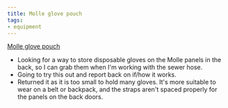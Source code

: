 ```yaml
---
title: Molle glove pouch
tags:
- equipment
---
```

[Molle glove pouch](https://www.amazon.com/dp/B00865O7W8/ref=nosim?tag=ffwf0f-20)
- Looking for a way to store disposable gloves on the Molle panels in the back, so I can grab them when I'm working with the sewer hose.
- Going to try this out and report back on if/how it works.
- Returned it as it is too small to hold many gloves. It's more suitable to wear on a belt or backpack, and the straps aren't spaced properly for the panels on the back doors.